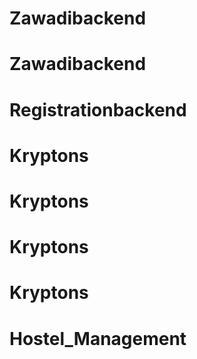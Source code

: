 # Zawadibackend
# Zawadibackend
# Registrationbackend
# Kryptons
# Kryptons
# Kryptons
# Kryptons
# Hostel_Management
